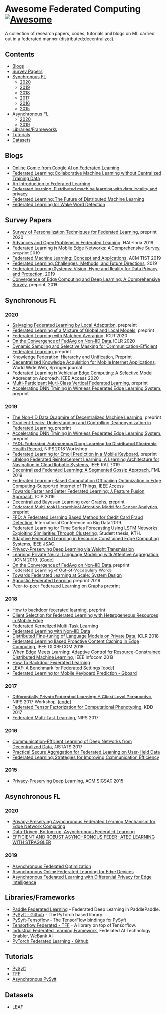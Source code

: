 # Awesome Federated Computing [![Awesome](https://cdn.rawgit.com/sindresorhus/awesome/d7305f38d29fed78fa85652e3a63e154dd8e8829/media/badge.svg)](https://github.com/sindresorhus/awesome)
A collection of research papers, codes, tutorials and blogs on ML carried out in a federated manner (distributed;decentralized).

## Contents
  - [Blogs](#blogs)
  - [Survey Papers](#survey-papers)
  - [Synchronous FL](#synchronous-fl)
    - [2020](#2020)
    - [2019](#2019)
    - [2018](#2018)
    - [2017](#2017)
    - [2016](#2016)
    - [2015](#2015)
  - [Asynchronous FL](#asynchronous-fl)
    - [2020](#2020)
    - [2019](#2019)
  - [Libraries/Frameworks](#librariesframeworks)
  - [Tutorials](#tutorials)
  - [Datasets](#datasets)

## Blogs
* [Online Comic from Google AI on Federated Learning](https://federated.withgoogle.com/)
* [Federated Learning: Collaborative Machine Learning without Centralized Training Data](https://ai.googleblog.com/2017/04/federated-learning-collaborative.html)
* [An Introduction to Federated Learning](http://vision.cloudera.com/an-introduction-to-federated-learning/)
* [Federated learning: Distributed machine learning with data locality and privacy](https://blog.fastforwardlabs.com/2018/11/14/federated-learning.html)
* [Federated Learning: The Future of Distributed Machine Learning](https://medium.com/syncedreview/federated-learning-the-future-of-distributed-machine-learning-eec95242d897)
* [Federated Learning for Wake Word Detection](https://medium.com/snips-ai/federated-learning-for-wake-word-detection-c8b8c5cdd2c5)

## Survey Papers
* [Survey of Personalization Techniques for Federated Learning](https://arxiv.org/pdf/2003.08673.pdf), preprint 2020
* [Advances and Open Problems in Federated Learning](https://hal.inria.fr/hal-02406503/document), HAL-Inria 2019
* [Federated Learning in Mobile Edge Networks: A Comprehensive Survey](https://arxiv.org/abs/1909.11875), preprint 2019
* [Federated Machine Learning: Concept and Applications](https://dl.acm.org/citation.cfm?id=3298981), ACM TIST 2019
* [Federated Learning: Challenges, Methods, and Future Directions](https://arxiv.org/pdf/1908.07873.pdf), 2019
* [Federated Learning Systems: Vision, Hype and Reality for Data Privacy and Protection](https://arxiv.org/pdf/1907.09693.pdf), 2019
* [Convergence of Edge Computing and Deep Learning: A Comprehensive Survey](https://arxiv.org/pdf/1907.08349.pdf), preprint, 2019
  
## Synchronous FL
### 2020
* [Salvaging Federated Learning by Local Adaptation](https://arxiv.org/abs/2002.04758), prepreint
* [Federated Learning of a Mixture of Global and Local Models](https://arxiv.org/abs/2002.05516), preprint
* [Federated Learning with Matched Averaging](https://arxiv.org/pdf/2002.06440.pdf), ICLR 2020
* [On the Convergence of FedAvg on Non-IID Data](https://arxiv.org/abs/1907.02189), ICLR 2020
* [Dynamic Sampling and Selective Masking for Communication-Efficient Federated Learning](https://arxiv.org/abs/2003.09603), preprint
* [Knowledge Federation: Hierarchy and Unification](https://arxiv.org/pdf/2002.01647.pdf), Preprint
* [Decentralized Knowledge Acquisition for Mobile Internet Applications](https://link.springer.com/article/10.1007/s11280-019-00775-w), World Wide Web, Springer journal
* [Federated Learning in Vehicular Edge Computing: A Selective Model Aggregation Approach](https://ieeexplore.ieee.org/abstract/document/8964354), IEEE Access 2020  
* [Multi-Participant Multi-Class Vertical Federated Learning](https://arxiv.org/pdf/2001.11154.pdf), preprint
* [Accelerating DNN Training in Wireless Federated Edge Learning System](https://arxiv.org/pdf/1905.09712.pdf), preprint 

### 2019
* [The Non-IID Data Quagmire of Decentralized Machine Learning](https://arxiv.org/abs/1910.00189), preprint
* [Gradient-Leaks: Understanding and Controlling Deanonymization in Federated Learning](https://arxiv.org/abs/1805.05838), preprint
* [Accelerating DNN Training in Wireless Federated Edge Learning System](https://arxiv.org/abs/1905.09712), preprint
* [FADL:Federated-Autonomous Deep Learning for Distributed Electronic Health Record](https://arxiv.org/pdf/1811.11400.pdf), NIPS 2018 Workshop 
* [Federated Learning for Emoji Prediction in a Mobile Keyboard](https://arxiv.org/pdf/1906.04329.pdf), preprint
* [Lifelong Federated Reinforcement Learning: A Learning Architecture for Navigation in Cloud Robotic Systems](https://arxiv.org/abs/1901.06455), IEEE RAL 2019
* [Decentralized Federated Learning: A Segmented Gossip Approach](https://arxiv.org/abs/1908.07782), FML 2019
* [Federated Learning-Based Computation Offloading Optimization in Edge Computing-Supported Internet of Things](https://ieeexplore.ieee.org/document/8728285), IEEE Access
* [Towards Faster and Better Federated Learning: A Feature Fusion Approach](https://ieeexplore.ieee.org/abstract/document/8803001/), ICIP 2019
* [Decentralized Bayesian Learning over Graphs](https://arxiv.org/pdf/1905.10466.pdf), preprint
* [Federated Multi-task Hierarchical Attention Model for Sensor Analytics](https://arxiv.org/pdf/1905.05142.pdf), preprint
* [FFD: A Federated Learning Based Method for Credit Card Fraud Detection](https://link.springer.com/chapter/10.1007/978-3-030-23551-2_2), International Conference on Big Data 2019.
* [Federated Learning for Time Series Forecasting Using LSTM Networks: Exploiting Similarities Through Clustering](http://www.diva-portal.org/smash/record.jsf?pid=diva2%3A1334598&dswid=-6117), Student thesis, KTH.
* [Adaptive Federated Learning in Resource Constrained Edge Computing Systems](https://arxiv.org/abs/1804.05271), IEEE JSAC.
* [Privacy-Preserving Deep Learning via Weight Transmission](https://arxiv.org/abs/1809.03272)
* [Learning Private Neural Language Modeling with Attentive Aggregation](https://arxiv.org/pdf/1812.07108), IJCNN 2019. [[Code](https://github.com/shaoxiongji/fed-att)]
* [On the Convergence of FedAvg on Non-IID Data](https://arxiv.org/abs/1907.02189), preprint 
* [Federated Learning of Out-of-Vocabulary Words](https://arxiv.org/pdf/1903.10635.pdf)
* [Towards Federated Learning at Scale: System Design](https://arxiv.org/abs/1902.01046)
* [Agnostic Federated Learning](https://arxiv.org/abs/1902.00146) preprint 2019
* [Peer-to-peer Federated Learning on Graphs](https://arxiv.org/abs/1901.11173) preprint 
### 2018
* [How to backdoor federated learning](https://arxiv.org/pdf/1807.00459), preprint
* [Client Selection for Federated Learning with Heterogeneous Resources in Mobile Edge](https://arxiv.org/abs/1804.08333)
* [Federated Kernelized Multi-Task Learning](http://www.sysml.cc/doc/30.pdf)
* [Federated Learning with Non-IID Data](https://arxiv.org/abs/1806.00582)
* [Distributed Fine-tuning of Language Models on Private Data](https://openreview.net/pdf?id=HkgNdt26Z), ICLR 2018
* [Federated Learning Based Proactive Content Caching in Edge Computing](https://ieeexplore.ieee.org/abstract/document/8647616/), IEEE GLOBECOM 2018
* [When Edge Meets Learning: Adaptive Control for Resource-Constrained Distributed Machine Learning](http://www.commsp.ee.ic.ac.uk/~wiser/dais-ita/tiffany_papers/infocom_2018.pdf), IEEE Infocom 2018
* [How To Backdoor Federated Learning](https://arxiv.org/abs/1807.00459)
* [LEAF: A Benchmark for Federated Settings](https://arxiv.org/abs/1812.01097) [[code]](https://github.com/TalwalkarLab/leaf)
* [Federated Learning for Mobile Keyboard Prediction - Gboard](https://arxiv.org/abs/1811.03604)
### 2017
* [Differentially Private Federated Learning: A Client Level Perspective](https://arxiv.org/abs/1712.07557), NIPS 2017 Workshop. [[code](https://github.com/SAP/machine-learning-diff-private-federated-learning)]
* [Federated Tensor Factorization for Computational Phenotyping](https://www.ncbi.nlm.nih.gov/pmc/articles/PMC5652331/), KDD 2017 
* [Federated Multi-Task Learning](http://papers.nips.cc/paper/7029-federated-multi-task-learning.pdf), NIPS 2017
### 2016
* [Communication-Efficient Learning of Deep Networks from Decentralized Data](https://arxiv.org/abs/1602.05629), AISTATS 2017
* [Practical Secure Aggregation for Federated Learning on User-Held Data](https://arxiv.org/abs/1611.04482)
* [Federated Learning: Strategies for Improving Communication Efficiency](https://arxiv.org/abs/1610.05492)
### 2015
* [Privacy-Preserving Deep Learning](https://www.comp.nus.edu.sg/~reza/files/Shokri-CCS2015.pdf), ACM SIGSAC 2015

## Asynchronous FL
### 2020
* [Privacy-Preserving Asynchronous Federated Learning Mechanism for Edge Network Computing](https://pdfs.semanticscholar.org/68ba/d34136b2b0c5e4c077c4b2c20b241326084e.pdf)
* [Data-Driven, Bottom-up, Asynchronous Federated Learning](https://pdfs.semanticscholar.org/68ba/d34136b2b0c5e4c077c4b2c20b241326084e.pdf)
* [EFFICIENT AND ROBUST ASYNCHRONOUS FEDER- ATED LEARNING WITH STRAGGLER](https://openreview.net/pdf?id=B1lL9grYDS)
### 2019
* [Asynchronous Federated Optimization](https://arxiv.org/pdf/1903.03934.pdf)
* [Asynchronous Online Federated Learning for Edge Devices](https://arxiv.org/pdf/1911.02134.pdf)
* [Asynchronous Federated Learning with Differential Privacy for Edge Intelligence](https://arxiv.org/pdf/1912.07902.pdf)

## Libraries/Frameworks
* [Paddle Federated Learning](https://github.com/PaddlePaddle/PaddleFL) - Federated Deep Learning in PaddlePaddle.
* [PySyft - Github](https://github.com/OpenMined/PySyft) - The PyTorch based library.
* [PySyft-Tensoflow](https://github.com/OpenMined/PySyft-TensorFlow) - The TensorFlow bindings for PySyft
* [Tensorflow Federated - TFF](https://www.tensorflow.org/federated) - A library on top of Tensorflow.
* [Industrial Federated Learning Framework](https://github.com/WeBankFinTech/FATE), Federated AI Technology Enabler, WeBank AI
* [PyTorch Federated Learning - Github](https://github.com/shaoxiongji/federated-learning)

## Tutorials
* [PySyft](https://github.com/OpenMined/PySyft/tree/dev/examples/tutorials)
* [TFF](https://www.tensorflow.org/federated/tutorials/federated_learning_for_image_classification)
* [Asynchronous PySyft](https://blog.openmined.org/asynchronous-federated-learning-in-pysyft/)

## Datasets
* [LEAF](https://github.com/TalwalkarLab/leaf)
